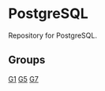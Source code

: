 # PostgreSQL

Repository for PostgreSQL.

## Groups

[G1](G1/README.md)
[G5](G5/README.md)
[G7](G7/README.md)
